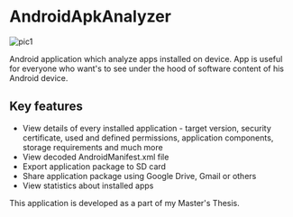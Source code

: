 # AndroidApkAnalyzer
![pic1](https://github.com/MartinStyk/AndroidApkAnalyzer/blob/21f5db2aeff997b2b5409b03bf2cfdf747a5a3bd/app/src/main/res/mipmap-xxhdpi/ic_launcher.png)

Android application which analyze apps installed on device. 
App is useful for everyone who want's to see under the hood of software content of his Android device.

## Key features
* View details of every installed application - target version, security certificate, used and defined permissions, application components, storage requirements and much more
* View decoded AndroidManifest.xml file
* Export application package to SD card
* Share application package using Google Drive, Gmail or others
* View statistics about installed apps

This application is developed as a part of my Master's Thesis.
